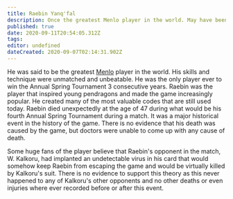 ```yaml
---
title: Raebin Yanq'fal
description: Once the greatest Menlo player in the world. May have been murdered.
published: true
date: 2020-09-11T20:54:05.312Z
tags: 
editor: undefined
dateCreated: 2020-09-07T02:14:31.902Z
---
```


He was said to be the greatest [Menlo](/entertainment/menlo "wikilink") player in the world. His skills and technique were unmatched and unbeatable. He was the only player ever to win the Annual Spring Tournament 3 consecutive years. Raebin was the player that inspired young pendragons and made the game increasingly popular. He created many of the most valuable codes that are still used today. Raebin died unexpectedly at the age of 47 during what would be his fourth Annual Spring Tournament during a match. It was a major historical event in the history of the game. There is no evidence that his death was caused by the game, but doctors were unable to come up with any cause of death.

Some huge fans of the player believe that Raebin's opponent in the match, W. Kalkoru, had implanted an undetectable virus in his card that would somehow keep Raebin from escaping the game and would be virtually killed by Kalkoru's suit. There is no evidence to support this theory as this never happened to any of Kalkoru's other opponents and no other deaths or even injuries where ever recorded before or after this event.